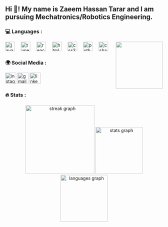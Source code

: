 <h2 align="left">Hi 👋! My name is Zaeem Hassan Tarar and I am pursuing Mechatronics/Robotics Engineering. </h2>

<h3 align="left">💻 Languages :</h3>

<img align="right" height="150" src="https://media0.giphy.com/media/feaa6fHW4feNW6rX3K/giphy.gif?cid=6c09b952r5y2mw37fz3e89tma1ruq5jbsxl8brewcirwoey5&ep=v1_internal_gif_by_id&rid=giphy.gif&ct=s"  />

<div align="left">
  <img src="https://cdn.jsdelivr.net/gh/devicons/devicon/icons/javascript/javascript-original.svg" height="30" alt="javascript logo"  />
  <img width="12" />
  <img src="https://cdn.jsdelivr.net/gh/devicons/devicon/icons/typescript/typescript-original.svg" height="30" alt="typescript logo"  />
  <img width="12" />
  <img src="https://cdn.jsdelivr.net/gh/devicons/devicon/icons/react/react-original.svg" height="30" alt="react logo"  />
  <img width="12" />
  <img src="https://cdn.jsdelivr.net/gh/devicons/devicon/icons/html5/html5-original.svg" height="30" alt="html5 logo"  />
  <img width="12" />
  <img src="https://cdn.jsdelivr.net/gh/devicons/devicon/icons/css3/css3-original.svg" height="30" alt="css3 logo"  />
  <img width="12" />
  <img src="https://cdn.jsdelivr.net/gh/devicons/devicon/icons/python/python-original.svg" height="30" alt="python logo"  />
  <img width="12" />
  <img src="https://cdn.jsdelivr.net/gh/devicons/devicon/icons/csharp/csharp-original.svg" height="30" alt="csharp logo"  />
</div>


<h3 align="left">🌍 Social Media :</h3>

<div align="left">
  <img src="https://img.shields.io/static/v1?message=Instagram&logo=instagram&label=&color=E4405F&logoColor=white&labelColor=&style=for-the-badge" height="35" alt="instagram logo"  />
  <img src="https://img.shields.io/static/v1?message=Gmail&logo=gmail&label=&color=D14836&logoColor=white&labelColor=&style=for-the-badge" height="35" alt="gmail logo"  />
  <img src="https://img.shields.io/static/v1?message=LinkedIn&logo=linkedin&label=&color=0077B5&logoColor=white&labelColor=&style=for-the-badge" height="35" alt="linkedin logo"  />
</div>

<h3 align="left">🔥 Stats :</h3>

###

<div align="center">
  <img src="https://streak-stats.demolab.com?user=ZaeemTarrar&locale=en&mode=daily&theme=dark&hide_border=true&border_radius=5&order=3" height="220" alt="streak graph"  />
  <img src="https://github-readme-stats.vercel.app/api?username=ZaeemTarrar&hide_title=false&hide_rank=false&show_icons=true&include_all_commits=true&count_private=true&disable_animations=false&theme=dark&locale=en&hide_border=true" height="150" alt="stats graph"  />
  <img src="https://github-readme-stats.vercel.app/api/top-langs?username=ZaeemTarrar&locale=en&hide_title=false&layout=compact&card_width=320&langs_count=5&theme=dark&hide_border=true" height="150" alt="languages graph"  />
</div>

###



###



